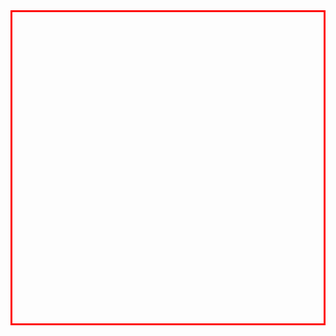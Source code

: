 <!doctype html>
<html>
<head>
        <meta charset="utf-8">
		<meta name="keywords" content="关键词，关键字">
		<meta name="description" content="描述信息">
		<title>超链接</title>
		<style>
		       *{
			      margin:0 auto;
			   }
		       #canvas{
			       display:block;
				   margin:200px auto;
				   border:3px solid red;
			   }
		</style>
</head>
<body>
         <!-- 画布-->
        <canvas id="canvas" width="500" height="500"></canvas>
		<script>
		/*
		网页的游戏开发:canvas
		企业中：一般页面特效超过5个的时候
		js:基于原型的动态解释性语言
		     1.满足用户需求 点击事件 键盘事件
			 2.操作dom元素(增删改查)   增加修改style属性
			 3.xJax数据交互 json   jeson 正则表达式
			 4.面向对象
			 5.造轮子  vue react angular
			 6.深入底层  学es

		*canvas必须要有的    要有画布   有画笔


		写贪吃蛇的原理：
		改变矩形坐标值
		*/
		var canvas=document.getElementById("canvas");
		var ctx=canvas.getContext("2d"); //创建2D绘图空间、画笔
		var r=[{x:10,y:9},{x:10,y:8}]; //两个对象
		var o=null;
		var stop=false;
		ctx.shadowBlur=20;
		ctx.shadowColor="black";
		co=40;
        //ctx.fillRect(100,100,10,10);
        //贪吃蛇移动
		
		function onframe(){


			//如果有食物  则根据蛇前进的判断是否吃到食物   并且将蛇数组中的最后一个元素换到首部
			if(stop||r[0].x<0||r[0]>=50||r[0].y<0||r[0].y>=50)
			{
			   return;
			}
			if(o){
			    if((co==40&&r[0].x==o.x&&r[1].y+1==o.y)||(co==38&&r[0].x==o.x&&r[1].y-1==o.y)||(co==37&&r[0].y==o.y&&r[1].y-1==o.y)||(co==39&&r[0].y==o.y&&r[1].x+1==o.x))
				{
				     r.unshift(o);
					 o=null;
				}
			}
		r.unshift(r.pop());  //把两个对象调换位置
		//r[0].x=r[1].x;
		switch(co)
			{
			case 37:
				{
				   r[0].y=r[1].y;
				   r[0].x=r[1].x-1;
				   break;
				}
			case 38:
				{
				     r[0].x=r[1].x;
                     r[0].y=r[1].y-1;
					 break;
				}
			case 39:
				{
				   r[0].y=r[1].y;
				   r[0].x=r[1].x+1;
				   break;
				}
			case 40:
				{
					 r[0].x=r[1].x;
                     r[0].y=r[1].y+1;
					 break;
				}
			}
		



        ctx.clearRect(0,0,500,500);
		//绘制贪吃蛇
		for(var i=0,len=r.length;i<len;i++)
		{
        ctx.fillRect(r[i].x*10,r[i].y*10,10,10);
		}
		if(o==null)
			{
			   o={y:Math.random()*50 >>>0,x:Math.random()*50 >>>0}
			}
	    if(o){
		     ctx.fillRect(o.x*10,o.y*10,10,10);
		}
		     if(r[0].x<0||r[0]>=50||r[0].y<0||r[0].y>=50)
			{
			    alert("Game over!\n");
				alert("此次游戏玩了"+(r.length-2)+"分")
			}
		}
		setInterval(onframe,500);

		//加入键盘事件，用键盘来控制蛇的前进方向
        //每一个键盘对应一个值
		document.onkeyup=function(event){
            if(event.keyCode>=37 && event.keyCode<=40 &&Math.abs(event.keyCode-co)!=2)
			{
			       co=event.keyCode;
				   console.log(co);
			}
		    if(event.keyCode==32)
			{
			    stop=!stop;
			}
			//console.log(a);
		}
		</script>
</body>
</html>
